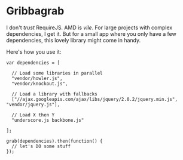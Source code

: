 Gribbagrab
==========

I don't _trust_ RequireJS. AMD is _vile_. For large projects with complex dependencies, I get it. But for a small app where you only have a few dependencies, this lovely library might come in handy.

Here's how you use it:

    var dependencies = [

      // Load some libraries in parallel
      "vendor/howler.js",
      "vendor/knockout.js",

      // Load a library with fallbacks
      ["//ajax.googleapis.com/ajax/libs/jquery/2.0.2/jquery.min.js", "vendor/jquery.js"],

      // Load X then Y
      "underscore.js backbone.js"

    ];

    grab(dependencies).then(function() {
      // let's DO some stuff
    });
